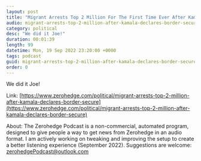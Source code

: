 ```yaml
---
layout: post
title: "Migrant Arrests Top 2 Million For The First Time Ever After Kamala Declares 'Border Secure'"
audio: migrant-arrests-top-2-million-after-kamala-declares-border-secure-0
category: political
desc: "We did it Joe!"
duration: 00:01:39
length: 99
datetime: Mon, 19 Sep 2022 23:20:00 +0000
tags: podcast
guid: migrant-arrests-top-2-million-after-kamala-declares-border-secure-0
order: 0
---
```

We did it Joe!

Link: [https://www.zerohedge.com/political/migrant-arrests-top-2-million-after-kamala-declares-border-secure](https://www.zerohedge.com/political/migrant-arrests-top-2-million-after-kamala-declares-border-secure)

About: The Zerohedge Podcast is a non-commercial, automated program, designed to give people a way to get news from Zerohedge in an audio format.  I am actively working on tweaking and improving the setup to create a better listening experience (September 2022).  Suggestions are welcome: [zerohedgePodcast@outlook.com](mailto:zerohedgePodcast@outlook.com)